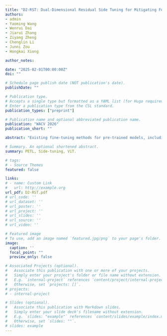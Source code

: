 ```yaml
---
title: "D2-RST: Dual-Dimensional Residual Side Tuning for Mitigating Feature Forgetting in Parameter-Efficient Transfer Learning"
authors:
- admin
- Yaoming Wang
- Wenrui Dai
- Jiarui Zhang
- Ziyang Zheng
- Chenglin Li
- Junni Zou
- Hongkai Xiong

author_notes:

date: "2025-02-01T00:00:00Z"
doi: ""

# Schedule page publish date (NOT publication's date).
publishDate: ""

# Publication type.
# Accepts a single type but formatted as a YAML list (for Hugo requirements).
# Enter a publication type from the CSL standard.
publication_types: ["preprint"]

# Publication name and optional abbreviated publication name.
publication: "WACV 2026"
publication_short: ""

abstract: "Existing fine-tuning methods for pre-trained models, including parameter-efficient transfer learning (PETL) approaches, suffer from severe feature forgetting in deep layers due to progressive spectral decay. To address this issue, we present \textbf{Dual-Dimensional Residual Side Tuning (D2-RST)}, a novel PETL framework designed to mitigate feature forgetting by jointly optimizing aggregated features, i.e., residuals, across both embedding and spatial dimensions. Specifically, D2-RST employs a dual-block side tuning structure: Collect Blocks extract inter-layer information into residuals while Feed Blocks strategically reintegrate them back into the backbone. This parallel processing framework with low-rank linear mappings applied to residuals effectively stabilizes low-frequency components while reducing memory cost. Additionally, D2-RST introduces a spatial-dimension pathway in parallel with the conventional feature-dimension pathway, followed by cross-dimensional fusion via learnable scalars at each Feed Block, thereby effectively suppressing low-frequency attenuation in deeper layers. To further reduce redundancy, we propose a parameter-sharing strategy for LoRA matrices within Collect Blocks, where low-rank projections are shared across multiple layers. Extensive experiments on several benchmarks demonstrate that D2-RST not only outperforms existing PETL methods in accuracy but also significantly reduces parameter overhead by explicitly suppressing deep-layer feature forgetting."

# Summary. An optional shortened abstract.
summary: PETL, Side-tuning, ViT.

# tags:
# - Source Themes
featured: false

links:
# - name: Custom Link
#   url: http://example.org
url_pdf: D2-RST.pdf
# url_code: ''
# url_dataset: ''
# url_poster: ''
# url_project: ''
# url_slides: ''
# url_source: ''
# url_video: ''

# Featured image
# To use, add an image named `featured.jpg/png` to your page's folder. 
image:
  caption: ''
  focal_point: ""
  preview_only: false

# Associated Projects (optional).
#   Associate this publication with one or more of your projects.
#   Simply enter your project's folder or file name without extension.
#   E.g. `internal-project` references `content/project/internal-project/index.md`.
#   Otherwise, set `projects: []`.
# projects:
# - internal-project

# Slides (optional).
#   Associate this publication with Markdown slides.
#   Simply enter your slide deck's filename without extension.
#   E.g. `slides: "example"` references `content/slides/example/index.md`.
#   Otherwise, set `slides: ""`.
# slides: example
---
```


<!-- {{% callout note %}}
Create your slides in Markdown - click the *Slides* button to check out the example.
{{% /callout %}}

Add the publication's **full text** or **supplementary notes** here. You can use rich formatting such as including [code, math, and images](https://wowchemy.com/docs/content/writing-markdown-latex/). -->

